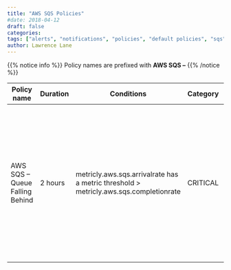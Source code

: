 ```yaml
---
title: "AWS SQS Policies"
#date: 2018-04-12
draft: false
categories:
tags: ["alerts", "notifications", "policies", "default policies", "sqs", "aws"]
author: Lawrence Lane
---
```

{{% notice info %}}
Policy names are prefixed with **AWS SQS –**
{{% /notice %}}

| Policy name                    | Duration | Conditions                                                                            | Category | Description                                                                                                                                                          |
|--------------------------------|----------|---------------------------------------------------------------------------------------|----------|----------------------------------------------------------------------------------------------------------------------------------------------------------------------|
| AWS SQS – Queue Falling Behind | 2 hours  | metricly.aws.sqs.arrivalrate has a metric threshold > metricly.aws.sqs.completionrate | CRITICAL | The arrival rate for the queue has been greater than the completion rate for at least 2 hours. This is an indication that processing of the queue is falling behind. |
